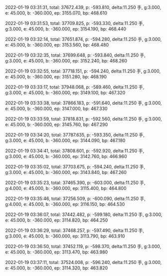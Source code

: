 2022-01-19 03:31:31, total: 37672.439, p: -593.810, delta:11.250 手, g:3.000, e: 45.000, b: -360.000, ep: 3155.070, bp: 468.610

2022-01-19 03:31:53, total: 37709.825, p: -593.330, delta:11.250 手, g:3.000, e: 45.000, b: -360.000, ep: 3154.190, bp: 468.440

2022-01-19 03:32:14, total: 37651.874, p: -594.280, delta:11.250 手, g:3.000, e: 45.000, b: -360.000, ep: 3153.560, bp: 468.480

2022-01-19 03:32:35, total: 37699.648, p: -593.840, delta:11.250 手, g:3.000, e: 45.000, b: -360.000, ep: 3152.240, bp: 468.260

2022-01-19 03:32:55, total: 37718.151, p: -594.240, delta:11.250 手, g:3.000, e: 45.000, b: -360.000, ep: 3151.280, bp: 468.190

2022-01-19 03:33:17, total: 37948.068, p: -589.460, delta:11.250 手, g:3.000, e: 45.000, b: -360.000, ep: 3149.100, bp: 467.320

2022-01-19 03:33:38, total: 37866.183, p: -591.640, delta:11.250 手, g:3.000, e: 45.000, b: -360.000, ep: 3147.000, bp: 467.330

2022-01-19 03:33:59, total: 37818.831, p: -592.560, delta:11.250 手, g:3.000, e: 45.000, b: -360.000, ep: 3145.760, bp: 467.290

2022-01-19 03:34:20, total: 37787.635, p: -593.350, delta:11.250 手, g:3.000, e: 45.000, b: -360.000, ep: 3144.090, bp: 467.180

2022-01-19 03:34:41, total: 37808.601, p: -592.920, delta:11.250 手, g:3.000, e: 45.000, b: -360.000, ep: 3142.760, bp: 466.960

2022-01-19 03:35:02, total: 37703.675, p: -594.240, delta:11.250 手, g:3.000, e: 45.000, b: -360.000, ep: 3143.840, bp: 467.260

2022-01-19 03:35:23, total: 37465.390, p: -603.000, delta:11.250 手, g:4.000, e: 45.000, b: -360.000, ep: 3115.400, bp: 464.800

2022-01-19 03:35:46, total: 37256.509, p: -600.090, delta:11.250 手, g:4.000, e: 45.000, b: -360.000, ep: 3116.150, bp: 464.530

2022-01-19 03:36:07, total: 37442.482, p: -599.180, delta:11.250 手, g:3.000, e: 45.000, b: -360.000, ep: 3114.820, bp: 464.250

2022-01-19 03:36:29, total: 37468.257, p: -597.490, delta:11.250 手, g:3.000, e: 45.000, b: -360.000, ep: 3113.790, bp: 463.910

2022-01-19 03:36:50, total: 37452.119, p: -598.370, delta:11.250 手, g:3.000, e: 45.000, b: -360.000, ep: 3113.470, bp: 463.980

2022-01-19 03:37:11, total: 37524.008, p: -596.240, delta:11.250 手, g:3.000, e: 45.000, b: -360.000, ep: 3114.320, bp: 463.820